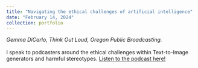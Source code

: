 ```yaml
---
title: "Navigating the ethical challenges of artificial intelligence"
date: "February 14, 2024"
collection: portfolio
---
```

_Gemma DiCarlo, Think Out Loud, Oregon Public Broadcasting._
<br><br>
I speak to podcasters around the ethical challenges within Text-to-Image generators and harmful stereotypes. <a href = "https://www.opb.org/article/2024/02/13/navigating-the-ethical-challenges-of-artificial-intelligence/">Listen to the podcast here!</a>
